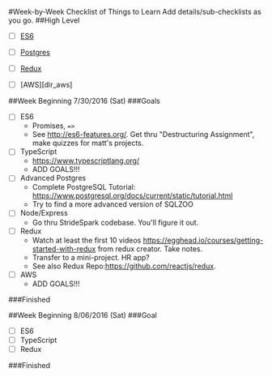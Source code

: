 #Week-by-Week Checklist of Things to Learn
Add details/sub-checklists as you go.
##High Level
- [ ] [ES6][dir_es6]
- [ ] [Postgres][dir_pg]
- [ ] [Redux][dir_redux]
- [ ] [AWS][dir_aws]



##Week Beginning 7/30/2016 (Sat)
###Goals
- [ ] ES6
  * Promises, `=>`
  * See http://es6-features.org/. Get thru "Destructuring Assignment", make quizzes for matt's projects.
- [ ] TypeScript
  * https://www.typescriptlang.org/
  * ADD GOALS!!!
- [ ] Advanced Postgres
  * Complete PostgreSQL Tutorial: https://www.postgresql.org/docs/current/static/tutorial.html
  * Try to find a more advanced version of SQLZOO
- [ ] Node/Express
  * Go thru StrideSpark codebase. You'll figure it out.
- [ ] Redux
  * Watch at least the first 10 videos https://egghead.io/courses/getting-started-with-redux from redux creator. Take notes.
  * Transfer to a mini-project. HR app?
  * See also Redux Repo:https://github.com/reactjs/redux.
- [ ] AWS
  * ADD GOALS!!!

###Finished


##Week Beginning 8/06/2016 (Sat)
###Goal
- [ ] ES6
- [ ] TypeScript
- [ ] Redux

###Finished

[dir_es6]:https://github.com/djres88/learning/tree/master/javascript/es6
[dir_pg]:https://github.com/djres88/learning/tree/master/postgreSQL
[dir_redux]:
[dir_aws]:https://github.com/djres88/learning/tree/master/AWS
